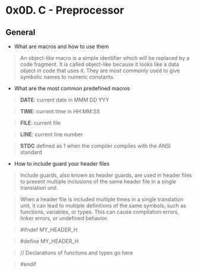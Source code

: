 # 0x0D. C - Preprocessor

## General

* What are macros and how to use them

> An object-like macro is a simple identifier which will be replaced by a code fragment. It is called object-like because it looks like a data object in code that uses it. They are most commonly used to give symbolic names to numeric constants.

* What are the most common predefined macros

> __DATE__: current date in MMM DD YYY

> __TIME__: current time in HH:MM:SS

> __FILE__: current file

> __LINE__: current line number

> __STDC__ defined as 1 when the compiler compiles with the ANSI standard

* How to include guard your header files

> Include guards, also known as header guards, are used in header files to prevent multiple inclusions of the same header file in a single translation unit.

> When a header file is included multiple times in a single translation unit, it can lead to multiple definitions of the same symbols, such as functions, variables, or types. This can cause compilation errors, linker errors, or undefined behavior.

> #ifndef MY_HEADER_H

> #define MY_HEADER_H

> // Declarations of functions and types go here

> #endif

